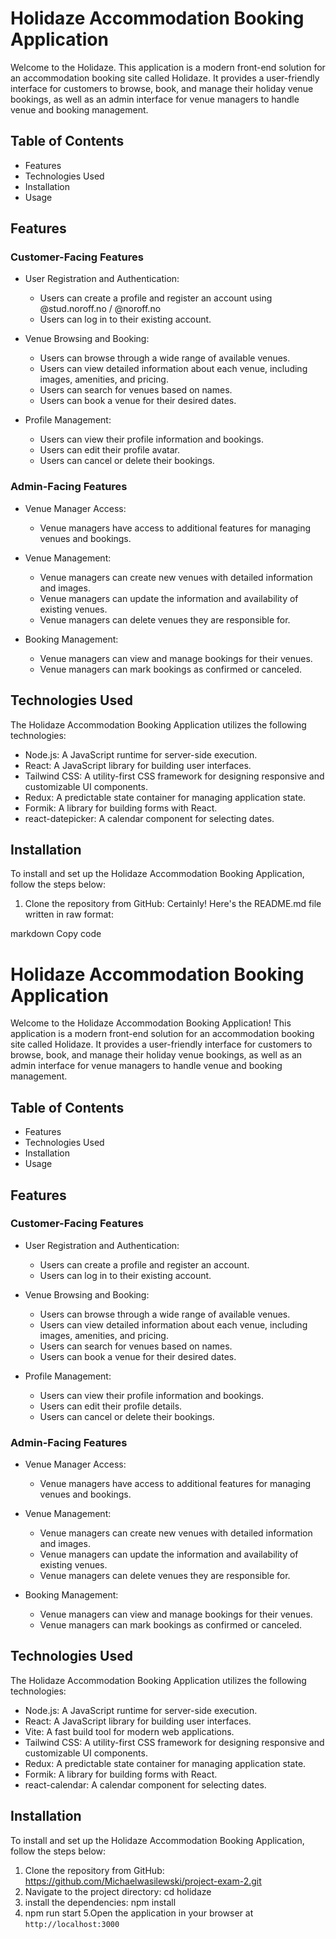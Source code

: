 # Holidaze Accommodation Booking Application

Welcome to the Holidaze. This application is a modern front-end solution for an accommodation booking site called Holidaze. It provides a user-friendly interface for customers to browse, book, and manage their holiday venue bookings, as well as an admin interface for venue managers to handle venue and booking management.

## Table of Contents

- Features
- Technologies Used
- Installation
- Usage

## Features

### Customer-Facing Features

- User Registration and Authentication:
  - Users can create a profile and register an account using @stud.noroff.no / @noroff.no
  - Users can log in to their existing account.

- Venue Browsing and Booking:
  - Users can browse through a wide range of available venues.
  - Users can view detailed information about each venue, including images, amenities, and pricing.
  - Users can search for venues based on names.
  - Users can book a venue for their desired dates.

- Profile Management:
  - Users can view their profile information and bookings.
  - Users can edit their profile avatar.
  - Users can cancel or delete their bookings.

### Admin-Facing Features

- Venue Manager Access:
  - Venue managers have access to additional features for managing venues and bookings.

- Venue Management:
  - Venue managers can create new venues with detailed information and images.
  - Venue managers can update the information and availability of existing venues.
  - Venue managers can delete venues they are responsible for.

- Booking Management:
  - Venue managers can view and manage bookings for their venues.
  - Venue managers can mark bookings as confirmed or canceled.

## Technologies Used

The Holidaze Accommodation Booking Application utilizes the following technologies:

- Node.js: A JavaScript runtime for server-side execution.
- React: A JavaScript library for building user interfaces.
- Tailwind CSS: A utility-first CSS framework for designing responsive and customizable UI components.
- Redux: A predictable state container for managing application state.
- Formik: A library for building forms with React.
- react-datepicker: A calendar component for selecting dates.

## Installation

To install and set up the Holidaze Accommodation Booking Application, follow the steps below:

1. Clone the repository from GitHub: 
Certainly! Here's the README.md file written in raw format:

markdown
Copy code
# Holidaze Accommodation Booking Application

Welcome to the Holidaze Accommodation Booking Application! This application is a modern front-end solution for an accommodation booking site called Holidaze. It provides a user-friendly interface for customers to browse, book, and manage their holiday venue bookings, as well as an admin interface for venue managers to handle venue and booking management.

## Table of Contents

- Features
- Technologies Used
- Installation
- Usage

## Features

### Customer-Facing Features

- User Registration and Authentication:
  - Users can create a profile and register an account.
  - Users can log in to their existing account.

- Venue Browsing and Booking:
  - Users can browse through a wide range of available venues.
  - Users can view detailed information about each venue, including images, amenities, and pricing.
  - Users can search for venues based on names.
  - Users can book a venue for their desired dates.

- Profile Management:
  - Users can view their profile information and bookings.
  - Users can edit their profile details.
  - Users can cancel or delete their bookings.

### Admin-Facing Features

- Venue Manager Access:
  - Venue managers have access to additional features for managing venues and bookings.

- Venue Management:
  - Venue managers can create new venues with detailed information and images.
  - Venue managers can update the information and availability of existing venues.
  - Venue managers can delete venues they are responsible for.

- Booking Management:
  - Venue managers can view and manage bookings for their venues.
  - Venue managers can mark bookings as confirmed or canceled.

## Technologies Used

The Holidaze Accommodation Booking Application utilizes the following technologies:

- Node.js: A JavaScript runtime for server-side execution.
- React: A JavaScript library for building user interfaces.
- Vite: A fast build tool for modern web applications.
- Tailwind CSS: A utility-first CSS framework for designing responsive and customizable UI components.
- Redux: A predictable state container for managing application state.
- Formik: A library for building forms with React.
- react-calendar: A calendar component for selecting dates.

## Installation

To install and set up the Holidaze Accommodation Booking Application, follow the steps below:

1. Clone the repository from GitHub:
https://github.com/Michaelwasilewski/project-exam-2.git
2. Navigate to the project directory: cd holidaze
3. install the dependencies: npm install
4. npm run start
5.Open the application in your browser at `http://localhost:3000`

